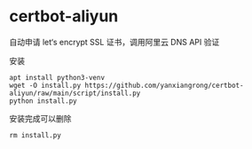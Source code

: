 # certbot-aliyun

自动申请 let‘s encrypt SSL 证书，调用阿里云 DNS API 验证

安装

```shell
apt install python3-venv
wget -O install.py https://github.com/yanxiangrong/certbot-aliyun/raw/main/script/install.py
python install.py
```

安装完成可以删除

```shell
rm install.py
```